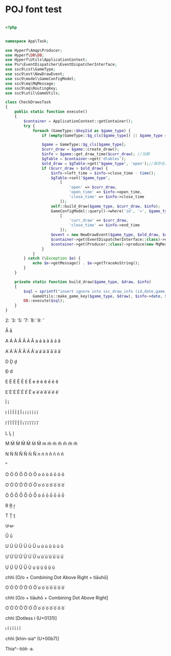 # POJ font test


```PHP

<?php


namespace App\Task;

use Hyperf\Amqp\Producer;
use Hyperf\DB\DB;
use Hyperf\Utils\ApplicationContext;
use Psr\EventDispatcher\EventDispatcherInterface;
use ssc9\cst\GameType;
use ssc9\evt\NewDrawEvent;
use ssc9\model\GameConfigModel;
use ssc9\mq\MqMessage;
use ssc9\mq\RoutingKey;
use ssc9\util\GameUtils;

class CheckDrawsTask
{
    public static function execute()
    {
        $container = ApplicationContext::getContainer();
        try {
            foreach (GameType::$key2id as $game_type) {
                if (empty(GameType::$g_cls[$game_type]) || $game_type == GameType::SIX) continue;

                $game = GameType::$g_cls[$game_type];
                $curr_draw = $game::create_draw();
                $info = $game::get_draw_time($curr_draw); //当期
                $gTable = $container->get('dtables');
                $old_draw = $gTable->get("$game_type", 'open');//保存在内存的上一期
                if ($curr_draw > $old_draw) {
                    $info->left_time = $info->close_time - time();
                    $gTable->set("$game_type",
                        [
                            'open' => $curr_draw,
                            'open_time' => $info->open_time,
                            'close_time' => $info->close_time
                        ]);
                    self::build_draw($game_type, $curr_draw, $info);
                    GameConfigModel::query()->where('id', '=', $game_type)->update(
                        [
                            'curr_draw' => $curr_draw,
                            'close_time' => $info->end_time
                        ]);
                    $event = new NewDrawEvent($game_type, $old_draw, $curr_draw, $info);
                    $container->get(EventDispatcherInterface::class)->dispatch($event);
                    $container->get(Producer::class)->produce(new MqMessage($event, RoutingKey::draw_new));
                }
            }
        } catch (\Exception $e) {
            echo $e->getMessage() . $e->getTraceAsString();
        }
    }

    private static function build_draw($game_type, $draw, $info)
    {
        $sql = sprintf("insert ignore into ssc_draw_info (id,date,game_type,game_id,start_time,end_time,open_time,close_time,info) values (%s,%s,%s,%s,%s,%s,%s,%s,%s)",
            GameUtils::make_game_key($game_type, $draw), $info->date, $game_type, $draw, $info->start_time, $info->end_time, $info->open_time, $info->close_time, 0);
        DB::execute($sql);
    }
}

```

2: ́ 3: ̀ 5: ̂ 7: ̄ 8: ̍ 9: ̆

Å å

A Á À Â Ā A̍ Ă a á à â ā a̍ ă

A͘ Á͘ À͘ Â͘ Ā͘ A̍͘ Ă͘ a͘ á͘ à͘ â͘ ā͘ a̍͘ ă͘

D Ḏ ḏ

Đ đ

E É È Ê Ē E̍ Ĕ e é è ê ē e̍ ĕ

E͘ É͘ È͘ Ê͘ Ē͘ E̍͘ Ĕ͘ e͘ é͘ è͘ ê͘ ē͘ e̍͘ ĕ͘

Ï ï

I Í Ì Î Ī I̍ Ĭ i í ì î ī i̍ ĭ

I͘ Í͘ Ì͘ Î͘ Ī͘ I̍͘ Ĭ͘ i͘ í͘ ì͘ î͘ ī͘ i̍͘ ĭ͘

L Ḻ ḻ


M Ḿ M̀ M̂ M̄ M̍ M̆ m ḿ m̀ m̂ m̄ m̍ m̆

N Ń Ǹ N̂ N̄ N̍ N̆ n ń ǹ n̂ n̄ n̍ n̆

ⁿ

O Ó Ò Ô Ō O̍ Ŏ o ó ò ô ō o̍ ŏ

O͘ Ó͘ Ò͘ Ô͘ Ō͘ O̍͘ Ŏ͘ o͘ ó͘ ò͘ ô͘ ō͘ o̍͘ ŏ͘

Ö Ö́ Ö̀ Ö̂ Ȫ Ö̍ Ö̆ ö ö́ ö̀ ö̂ ȫ ö̍ ö̆

R Ṟ ṟ

T Ṯ ṯ

U̶ u̶

Ů ů

U Ú Ù Û Ū U̍ Ŭ u ú ù û ū u̍ ŭ

U͘ Ú͘ Ù͘ Û͘ Ū͘ U̍͘ Ŭ͘ u͘ ú͘ ù͘ û͘ ū͘ u̍͘ ŭ͘

Ṳ Ṳ́ Ṳ̀ Ṳ̂ Ṳ̄ Ṳ̍ ṳ ṳ́ ṳ̀ ṳ̂ ṳ̄ ṳ̍

chhì [O/o + Combining Dot Above Right + tiāuhō]

O͘ Ó͘ Ò͘ Ô͘ Ō͘ O̍͘ Ŏ͘ o͘ ó͘ ò͘ ô͘ ō͘ o̍͘ ŏ͘

chhì [O/o + tiāuhō + Combining Dot Above Right]

O͘ Ó͘ Ò͘ Ô͘ Ō͘ O̍͘ Ŏ͘ o͘ ó͘ ò͘ ô͘ ō͘ o̍͘ ŏ͘

chhì [Dotless i (U+0131)]

ı ı̂ ı̀ ı̂ ı̄ ı̍ ı̆

chhì [khin-siaⁿ (U+00b7)]

Thiaⁿ-·tio̍h ·a.

